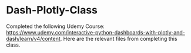 # Dash-Plotly-Class
Completed the following Udemy Course: https://www.udemy.com/interactive-python-dashboards-with-plotly-and-dash/learn/v4/content.
Here are the relevant files from completing this class.
